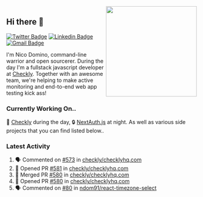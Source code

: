 <img align="right" src="https://user-images.githubusercontent.com/7415984/172472491-91b16eac-fa22-4ecf-92df-d687139fd1f9.gif" width="240" />

## Hi there 👋

[![Twitter Badge](https://img.shields.io/badge/-@ndom91-1ca0f1?style=flat-square&labelColor=1ca0f1&logo=twitter&logoColor=white&link=https://twitter.com/ndom91)](https://twitter.com/ndom91) [![Linkedin Badge](https://img.shields.io/badge/-ndom91-blue?style=flat-square&logo=Linkedin&logoColor=white&link=https://www.linkedin.com/in/ndom91/)](https://www.linkedin.com/in/ndom91/) [![Gmail Badge](https://img.shields.io/badge/-yo@ndo.dev-c14438?style=flat-square&logo=mail.ru&logoColor=white&link=mailto:yo@ndo.dev)](mailto:yo@ndo.dev)

I'm Nico Domino, command-line warrior and open sourcerer. During the day I'm a fullstack javascript developer at [Checkly](https://checklyhq.com). Together with an awesome team, we're helping to make active monitoring and end-to-end web app testing kick ass!

### Currently Working On..

🦝 [Checkly](https://checklyhq.com) during the day, 🔒 [NextAuth.js](https://github.com/nextauthjs/next-auth) at night. As well as various side projects that you can find listed below..

<!--START_SECTION_PROFILE_VIEWS:readme-info-->
<!--END_SECTION_PROFILE_VIEWS:readme-info-->

<!--START_SECTION_DAILY_COMMIT:readme-info-->
<!--END_SECTION_DAILY_COMMIT:readme-info-->

<!--START_SECTION_WEEKLY_COMMIT:readme-info-->
<!--END_SECTION_WEEKLY_COMMIT:readme-info-->

### Latest Activity

<!--START_SECTION:activity-->
1. 🗣 Commented on [#573](https://github.com/checkly/checklyhq.com/issues/573) in [checkly/checklyhq.com](https://github.com/checkly/checklyhq.com)
2. 💪 Opened PR [#581](https://github.com/checkly/checklyhq.com/pull/581) in [checkly/checklyhq.com](https://github.com/checkly/checklyhq.com)
3. 🎉 Merged PR [#580](https://github.com/checkly/checklyhq.com/pull/580) in [checkly/checklyhq.com](https://github.com/checkly/checklyhq.com)
4. 💪 Opened PR [#580](https://github.com/checkly/checklyhq.com/pull/580) in [checkly/checklyhq.com](https://github.com/checkly/checklyhq.com)
5. 🗣 Commented on [#80](https://github.com/ndom91/react-timezone-select/issues/80) in [ndom91/react-timezone-select](https://github.com/ndom91/react-timezone-select)
<!--END_SECTION:activity-->
